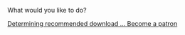 What would you like to do?

<div class="btn-group" role="group" aria-label="...">
    <a role="button" class="btn btn-success" id="cogsci-recommended-download-link" href="/">
        Determining recommended download …
    </a>
    <a role="button" class="btn btn-danger" href="https://www.patreon.com/cogsci">
        <span class="glyphicon glyphicon-heart" aria-hidden="true"></span>
        Become a patron
    </a>
</div>
